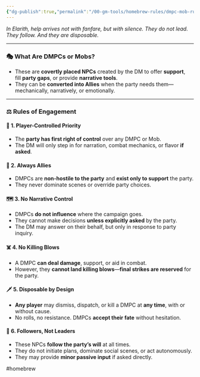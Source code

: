 ```yaml
---
{"dg-publish":true,"permalink":"/00-gm-tools/homebrew-rules/dmpc-mob-rule-the-quiet-followers/"}
---
```


_In Elarith, help arrives not with fanfare, but with silence. They do not lead. They follow. And they are disposable._

---

### 🎭 **What Are DMPCs or Mobs?**

- These are **covertly placed NPCs** created by the DM to offer **support**, fill **party gaps**, or provide **narrative tools**.
- They can be **converted into Allies** when the party needs them—mechanically, narratively, or emotionally.

---

### ⚖️ **Rules of Engagement**

#### 🧠 **1. Player-Controlled Priority**

- The **party has first right of control** over any DMPC or Mob.
- The DM will only step in for narration, combat mechanics, or flavor **if asked**.

#### 🤝 **2. Always Allies**

- DMPCs are **non-hostile to the party** and **exist only to support** the party.
- They never dominate scenes or override party choices.

#### 🗺️ **3. No Narrative Control**

- DMPCs **do not influence** where the campaign goes.
- They cannot make decisions **unless explicitly asked** by the party.
- The DM may answer on their behalf, but only in response to party inquiry.

#### ☠️ **4. No Killing Blows**

- A DMPC **can deal damage**, support, or aid in combat.
- However, they **cannot land killing blows**—**final strikes are reserved** for the party.

#### 🗡️ **5. Disposable by Design**

- **Any player** may dismiss, dispatch, or kill a DMPC at **any time**, with or without cause.
- No rolls, no resistance. DMPCs **accept their fate** without hesitation.

#### 🚶 **6. Followers, Not Leaders**

- These NPCs **follow the party’s will** at all times.
- They do not initiate plans, dominate social scenes, or act autonomously.
- They may provide **minor passive input** if asked directly.


#homebrew